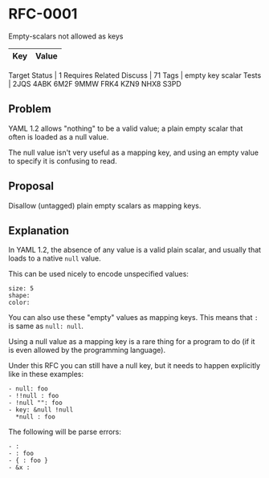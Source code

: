 RFC-0001
========

Empty-scalars not allowed as keys


Key | Value
-|-
Target
Status | 1
Requires
Related
Discuss | 71
Tags | empty key scalar
Tests | 2JQS 4ABK 6M2F 9MMW FRK4 KZN9 NHX8 S3PD


## Problem

YAML 1.2 allows "nothing" to be a valid value; a plain empty scalar that often is loaded as a null value.

The null value isn't very useful as a mapping key, and using an empty value to specify it is confusing to read.


## Proposal

Disallow (untagged) plain empty scalars as mapping keys.


## Explanation

In YAML 1.2, the absence of any value is a valid plain scalar, and usually that loads to a native `null` value.

This can be used nicely to encode unspecified values:
```
size: 5
shape:
color:
```

You can also use these "empty" values as mapping keys.
This means that `:` is same as `null: null`.

Using a null value as a mapping key is a rare thing for a program to do (if it is even allowed by the programming language).

Under this RFC you can still have a null key, but it needs to happen explicitly like in these examples:
```
- null: foo
- !!null : foo
- !null "": foo
- key: &null !null
  *null : foo
```

The following will be parse errors:
```
- :
- : foo
- { : foo }
- &x :
```
